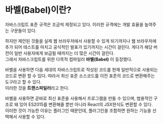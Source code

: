 # 바벨(Babel)이란?

자바스크립트 표준 규격은 조금씩 제정되고 있다. 이러한 규격에는 개발 효율을 높여주는 구문들이 있다.  

하지만 제안된 것들을 실제 웹 브라우저에서 사용할 수 있게 되기까지나 웹 브라우저에 추가 되어 테스트를 마치고 공식적인 발표가 있기까지는 시간이 걸린다. 게다가 해당 버전이 일반 사용자에게 보급될 때까지는 더 많은 시간이 걸린다.  
그래서 자바스크립트를 위한 다목적 컴파일러 **바벨(Babel)** 이 등장했다.

바벨을 사용하면 다음 세대의 자바스크립트로 작성된 코드를 현재 일반적으로 사용되는 코드로 변환 할 수 있다. 따라서 최신 표준 소스코드를 이전 표준의 코드로 변환해주는 도구라고 할 수 있다.  
이러한 것을 **트랜스파일러**라고 한다.  

바벨을 사용하면 곧바로 최신 표준을 사용해서 프로그램을 만들 수 있으며, 범용적인 구조로 돼 있어 ES2015를 변환해줄 뿐만 아니라 React의 JSX현식도 변환할 수 있다.  
이러한 것이 가능한 이유는 플러그인 때문인데, 플러그인을 조합하면 원하는 기능을 선택해서 사용할 수 있다.
